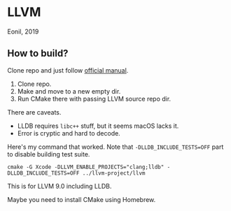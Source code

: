 LLVM
====
Eonil, 2019


How to build?
-------------
Clone repo and just follow [official manual](https://lldb.llvm.org/resources/build.html#regular-in-tree-builds).

1. Clone repo.
2. Make and move to a new empty dir.
3. Run CMake there with passing LLVM source repo dir.

There are caveats.
- LLDB requires `libc++` stuff, but it seems macOS lacks it.
- Error is cryptic and hard to decode.

Here's my command that worked. 
Note that `-DLLDB_INCLUDE_TESTS=OFF` part to disable building test suite.

    cmake -G Xcode -DLLVM_ENABLE_PROJECTS="clang;lldb" -DLLDB_INCLUDE_TESTS=OFF ../llvm-project/llvm
  
This is for LLVM 9.0 including LLDB.

Maybe you need to install CMake using Homebrew.
